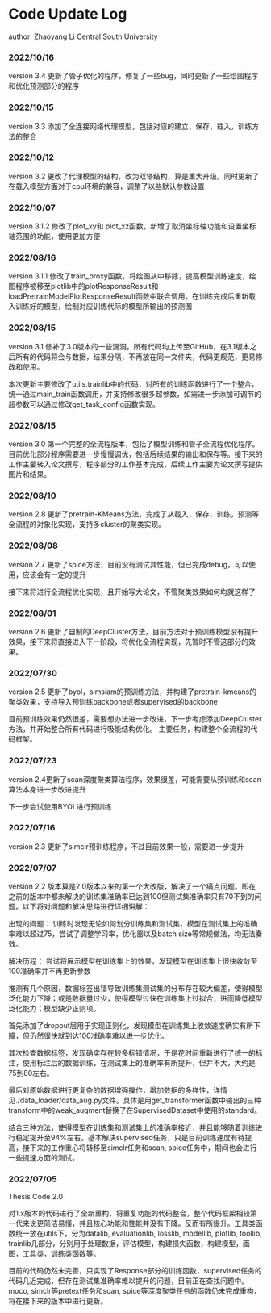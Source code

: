 # Code Update Log
author: Zhaoyang Li
Central South University

### 2022/10/16
version 3.4 更新了管子优化的程序，修复了一些bug，同时更新了一些绘图程序和优化预测部分的程序

### 2022/10/15
version 3.3 添加了全连接网络代理模型，包括对应的建立，保存，载入，训练方法的整合

### 2022/10/12
version 3.2 更改了代理模型的结构，改为双塔结构，算是重大升级。同时更新了在载入模型方面对于cpu环境的兼容，调整了以些默认参数设置

### 2022/10/07
version 3.1.2 修改了plot_xy和 plot_xz函数，新增了取消坐标轴功能和设置坐标轴范围的功能，使用更加方便

### 2022/08/16
version 3.1.1 修改了train_proxy函数，将绘图从中移除，提高模型训练速度，绘图程序被移至plotlib中的plotResponseResult和loadPretrainModelPlotResponseResult函数中联合调用。在训练完成后重新载入训练好的模型，绘制对应训练代际的模型所输出的预测图

### 2022/08/15
version 3.1 修补了3.0版本的一些漏洞，所有代码均上传至GitHub，在3.1版本之后所有的代码将会与数据，结果分隔，不再放在同一文件夹，代码更规范，更易修改和使用。

本次更新主要修改了utils.trainlib中的代码，对所有的训练函数进行了一个整合，统一通过main_train函数调用，并支持修改很多超参数，如需进一步添加可调节的超参数可以通过修改get_task_config函数实现。

### 2022/08/15
version 3.0 第一个完整的全流程版本，包括了模型训练和管子全流程优化程序。目前优化部分程序需要进一步慢慢调优，包括后续结果的输出和保存等。接下来的工作主要转入论文撰写，程序部分的工作基本完成，后续工作主要为论文撰写提供图片和结果。

### 2022/08/10
version 2.8 更新了pretrain-KMeans方法，完成了从载入，保存，训练，预测等全流程的对象化实现，支持多cluster的聚类实现。

### 2022/08/08
version 2.7 更新了spice方法，目前没有测试其性能，但已完成debug，可以使用，应该会有一定的提升

接下来将进行全流程优化实现，且开始写大论文，不管聚类效果如何均就这样了

### 2022/08/01
version 2.6 更新了自制的DeepCluster方法，目前方法对于预训练模型没有提升效果，接下来将直接进入下一阶段，将优化全流程实现，先暂时不管这部分的效果。

### 2022/07/30
version 2.5 更新了byol，simsiam的预训练方法，并构建了pretrain-kmeans的聚类效果，支持导入预训练backbone或者supervised的backbone

目前预训练效果仍然很差，需要想办法进一步改进，下一步考虑添加DeepCluster方法，并开始整合所有代码进行吸能结构优化。
主要任务，构建整个全流程的代码框架。

### 2022/07/23
version 2.4更新了scan深度聚类算法程序，效果很差，可能需要从预训练和scan算法本身进一步改进提升

下一步尝试使用BYOL进行预训练

### 2022/07/16
version 2.3 更新了simclr预训练程序，不过目前效果一般，需要进一步提升

### 2022/07/07

version 2.2 版本算是2.0版本以来的第一个大改版，解决了一个痛点问题。即在之前的版本中都未解决的训练集准确率已达到100但测试集准确率只有70不到的问题。以下将对问题和解决思路进行详细讲解：

出现的问题：
训练时发现无论如何划分训练集和测试集，模型在测试集上的准确率难以超过75，尝试了调整学习率，优化器以及batch size等常规做法，均无法奏效。

解决历程：
尝试将展示模型在训练集上的效果，发现模型在训练集上很快收敛至100准确率并不再更新参数

推测有几个原因，数据标签出错导致训练集测试集的分布存在较大偏差，使得模型泛化能力下降；或是数据量过少，使得模型过快在训练集上过拟合，进而降低模型泛化能力；模型缺少正则项。

首先添加了dropout层用于实现正则化，发现模型在训练集上收敛速度确实有所下降，但仍然很快就到达100准确率难以进一步优化。

其次检查数据标签，发现确实存在较多标错情况，于是花时间重新进行了统一的标注，使用标注后的数据训练，在测试集上的准确率有所提升，但并不大，大约是75到80左右。

最后对原始数据进行更复杂的数据增强操作，增加数据的多样性，详情见./data_loader/data_aug.py文件。具体是用get_transformer函数中输出的三种transform中的weak_augment替换了在SupervisedDataset中使用的standard。

结合三种方法，使得模型在训练集和测试集上的准确率接近，并且能够随着训练进行稳定提升至94%左右。基本解决supervised任务，只是目前训练速度有待提高，接下来的工作重心将转移至simclr任务和scan, spice任务中，期间也会进行一些提速方面的测试。


### 2022/07/05

Thesis Code 2.0

对1.x版本的代码进行了全新重构，将重复功能的代码整合，整个代码框架相较第一代来说更简洁易懂，并且核心功能和性能并没有下降。反而有所提升。工具类函数统一放在utils下，分为datalib, evaluationlib, losslib, modellib, plotlib, toollib, trainlib几部分，分别用于处理数据，评估模型，构建损失函数，构建模型，画图，工具类，训练类函数等。

目前的代码仍然未完善，只实现了Response部分的训练函数，supervised任务的代码几近完成，但存在测试集准确率难以提升的问题，目前正在查找问题中。moco, simclr等pretext任务和scan, spice等深度聚类任务的函数仍未完成重构，将在接下来的版本中进行更新。
